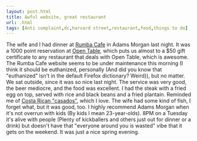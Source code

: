```yaml
---
layout: post.html
title: Awful website, great restaurant
url: .html
tags: [Anti complaint,dc,harvard street,restaurant,food,things to do]
---
```

The wife and I had dinner at [Rumba Cafe](http://www.rumbacafe.com/) in Adams Morgan last night. It was a 1000 point reservation at [Open Table](http://www.opentable.com), which puts us almost to a $50 gift certificate to any restaurant that deals with Open Table, which is awesome. The Rumba Cafe website seems to be under maintenance this morning (I think it should be euthanized, personally (And did you know that "euthanized" isn't in the default Firefox dictionary? Weird)), but no matter. We sat outside, since it was so nice last night. The service was very good, the beer mediocre, and the food was excellent. I had the steak with a fried egg on top, served with rice and black beans and a fried plantain. Reminded me of [Costa Rican "casados"](http://en.wikipedia.org/wiki/Culture_of_Costa_Rica), which I love. The wife had some kind of fish, I forget what, but it was good, too. I highly recommend Adams Morgan when it's not overrun with kids (By kids I mean 23-year-olds). 8PM on a Tuesday it's alive with people (Plenty of kickballers and others just out for dinner or a drink) but doesn't have that "everyone around you is wasted" vibe that it gets on the weekend. It was just a nice spring evening.

